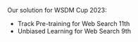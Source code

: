  Our solution for WSDM Cup 2023: 
 - Track  Pre-training for Web Search 11th     
 - Unbiased Learning for Web Search 9th 
 


